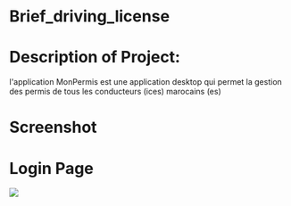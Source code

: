 # Brief_driving_license

# Description of Project:
l'application MonPermis est une application desktop qui permet la gestion des permis de tous les conducteurs (ices) marocains (es)

# Screenshot

# Login Page
![](https://github.com/taoufiqq/Brief_driving_license/edit/main/screenshot/loginAdmin.jpg)
